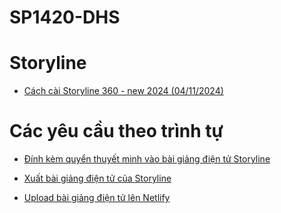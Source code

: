 # SP1420-DHS

# Storyline
- [Cách cài Storyline 360 - new 2024 (04/11/2024)](https://youtu.be/nKAbpyzEO3w)

# Các yêu cầu theo trình tự

- [Đính kèm quyển thuyết minh vào bài giảng điện tử Storyline](https://youtu.be/kHwqLpk5p8E)

- [Xuất bài giảng điện tử của Storyline](https://youtu.be/SypQ1POPWrE)

- [Upload bài giảng điện tử lên Netlify](https://youtu.be/2ZHsfzPDIIc)